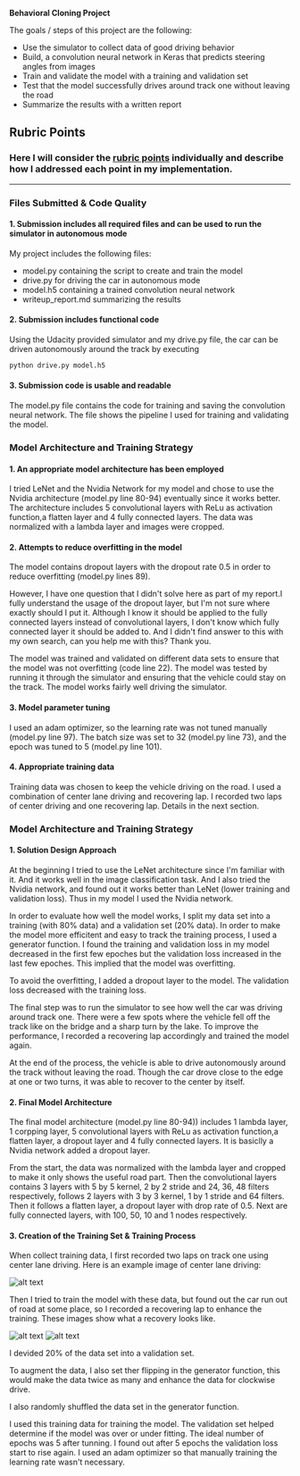 **Behavioral Cloning Project**

The goals / steps of this project are the following:
* Use the simulator to collect data of good driving behavior
* Build, a convolution neural network in Keras that predicts steering angles from images
* Train and validate the model with a training and validation set
* Test that the model successfully drives around track one without leaving the road
* Summarize the results with a written report


[//]: # (Image References)

[image1]: ./examples/Figure_1.png "Traning Visualization"
[image2]: ./examples/center.jpg "Center Driving"
[image3]: ./examples/recovery_1.jpg  "Recovery Image"
[image4]: ./examples/recovery_2.jpg "Recovery Image"


## Rubric Points
### Here I will consider the [rubric points](https://review.udacity.com/#!/rubrics/432/view) individually and describe how I addressed each point in my implementation.  

---
### Files Submitted & Code Quality

#### 1. Submission includes all required files and can be used to run the simulator in autonomous mode

My project includes the following files:
* model.py containing the script to create and train the model
* drive.py for driving the car in autonomous mode
* model.h5 containing a trained convolution neural network 
* writeup_report.md summarizing the results

#### 2. Submission includes functional code
Using the Udacity provided simulator and my drive.py file, the car can be driven autonomously around the track by executing 
```sh
python drive.py model.h5
```

#### 3. Submission code is usable and readable

The model.py file contains the code for training and saving the convolution neural network. The file shows the pipeline I used for training and validating the model.

### Model Architecture and Training Strategy

#### 1. An appropriate model architecture has been employed

I tried LeNet and the Nvidia Network for my model and chose to use the Nvidia architecture (model.py line 80-94) eventually since it works better. The architecture includes 5 convolutional layers with ReLu as activation function,a flatten layer and 4 fully connected layers. The data was normalized with a lambda layer and images were cropped.

#### 2. Attempts to reduce overfitting in the model

The model contains dropout layers with the dropout rate 0.5 in order to reduce overfitting (model.py lines 89). 

However, I have one question that I didn't solve here as part of my report.I fully understand the usage of the dropout layer, but I'm not sure where exactly should I put it. Although I know it should be applied to the fully connected layers instead of convolutional layers, I don't know which fully connected layer it should be added to. And I didn't find answer to this with my own search, can you help me with this? Thank you.

The model was trained and validated on different data sets to ensure that the model was not overfitting (code line 22). The model was tested by running it through the simulator and ensuring that the vehicle could stay on the track. The model works fairly well driving the simulator.

#### 3. Model parameter tuning

I used an adam optimizer, so the learning rate was not tuned manually (model.py line 97).
The batch size was set to 32 (model.py line 73), and the epoch was tuned to 5 (model.py line 101).

#### 4. Appropriate training data

Training data was chosen to keep the vehicle driving on the road. I used a combination of center lane driving and recovering lap. I recorded two laps of center driving and one recovering lap. Details in the next section. 


### Model Architecture and Training Strategy

#### 1. Solution Design Approach

At the beginning I tried to use the LeNet architecture since I'm familiar with it. And it works well in the image classification task. And I also tried the Nvidia network, and found out it works better than LeNet (lower training and validation loss). Thus in my model I used the Nvidia network.

In order to evaluate how well the model works, I split my data set into a training (with 80% data) and a validation set (20% data). In order to make the model more efficitent and easy to track the training process, I used a generator function. I found the training and validation loss in my model decreased in the first few epoches but the validation loss increased in the last few epoches. This implied that the model was overfitting. 

To avoid the overfitting, I added a dropout layer to the model. The validation loss decreased with the training loss.

The final step was to run the simulator to see how well the car was driving around track one. There were a few spots where the vehicle fell off the track like on the bridge and a sharp turn by the lake. To improve the performance, I recorded a recovering lap accordingly and trained the model again.

At the end of the process, the vehicle is able to drive autonomously around the track without leaving the road. Though the car drove close to the edge at one or two turns, it was able to recover to the center by itself.

#### 2. Final Model Architecture

The final model architecture (model.py line 80-94)) includes 1 lambda layer, 1 corpping layer, 5 convolutional layers with ReLu as activation function,a flatten layer, a dropout layer and 4 fully connected layers. It is basiclly a Nvidia network added a dropout layer. 

From the start, the data was normalized with the lambda layer and cropped to make it only shows the useful road part. Then the convolutional layers contains 3 layers with 5 by 5 kernel, 2 by 2 stride and 24, 36, 48 filters respectively, follows 2 layers with 3 by 3 kernel, 1 by 1 stride and 64 filters. Then it follows a flatten layer, a dropout layer with drop rate of 0.5. Next are fully connected layers, with 100, 50, 10 and 1 nodes respectively. 

#### 3. Creation of the Training Set & Training Process

When collect training data, I first recorded two laps on track one using center lane driving. Here is an example image of center lane driving:

![alt text][image2]

Then I tried to train the model with these data, but found out the car run out of road at some place, so I recorded a recovering lap to enhance the training.
These images show what a recovery looks like.

![alt text][image3]
![alt text][image4]


I devided 20% of the data set into a validation set.

To augment the data, I also set ther flipping in the generator function, this would make the data twice as many and enhance the data for clockwise drive. 

I also randomly shuffled the data set in the generator function. 

I used this training data for training the model. The validation set helped determine if the model was over or under fitting. The ideal number of epochs was 5 after tunning. I found out after 5 epochs the validation loss start to rise again. I used an adam optimizer so that manually training the learning rate wasn't necessary.
